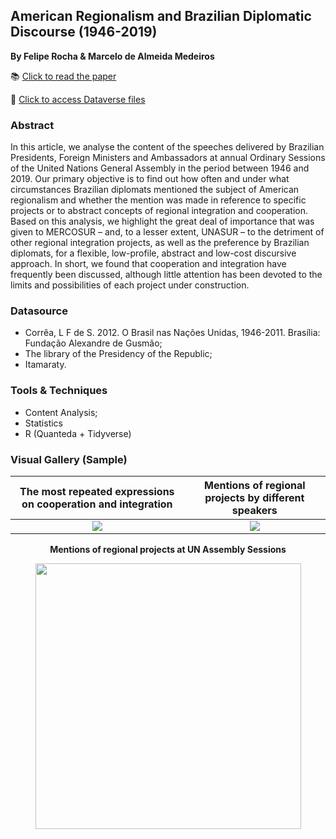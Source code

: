 ## American Regionalism and Brazilian Diplomatic Discourse (1946-2019) 
**By Felipe Rocha & Marcelo de Almeida Medeiros**

📚 [Click to read the paper](https://doi.org/10.1590/s0102-8529.2019430100002) 

📂 [Click to access Dataverse files](https://doi.org/10.7910/DVN/9WLKRO)

### Abstract

In this article, we analyse the content of the speeches delivered by Brazilian Presidents, Foreign Ministers and Ambassadors at annual Ordinary Sessions of the United Nations General Assembly in the period between 1946 and 2019. Our primary objective is to find out how often and under what circumstances Brazilian diplomats mentioned the subject of American regionalism and whether the mention was made in reference to specific projects or to abstract concepts of regional integration and cooperation. Based on this analysis, we highlight the great deal of importance that was given to MERCOSUR – and, to a lesser extent, UNASUR – to the detriment of other regional integration projects, as well as the preference by Brazilian diplomats, for a flexible, low-profile, abstract and low-cost discursive approach. In short, we found that cooperation and integration have frequently been discussed, although little attention has been devoted to the limits and possibilities of each project under construction.

### Datasource
- Corrêa, L F de S. 2012. O Brasil nas Nações Unidas, 1946-2011. Brasília: Fundação Alexandre de Gusmão;
- The library of the Presidency of the Republic;
- Itamaraty.

### Tools & Techniques
- Content Analysis;
- Statistics
- R (Quanteda + Tidyverse)

### Visual Gallery (Sample)


The most repeated expressions on cooperation and integration             |  Mentions of regional projects by different speakers 
:-------------------------:|:-------------------------:
![](https://user-images.githubusercontent.com/34004529/112486248-771e9c80-8d5a-11eb-8737-985ecfd1cbb8.jpg)  |  ![](https://user-images.githubusercontent.com/34004529/112486321-87cf1280-8d5a-11eb-8897-8455d0fad8fc.jpg)



<p align="center">
  <b>Mentions of regional projects at UN Assembly Sessions</b>
</p>

<p align="center">  
<img src="https://user-images.githubusercontent.com/34004529/112511957-aab8f100-8d71-11eb-8954-1848cb6b6b6c.jpg" width="425"/>
<p>                     

